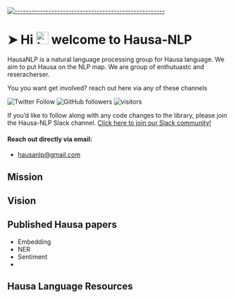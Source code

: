 <!-- ⚠️ This README has been generated from the file(s) "blueprint.md" ⚠️-->
[![-----------------------------------------------------](https://raw.githubusercontent.com/andreasbm/readme/master/assets/lines/colored.png)](#hausa-nlp)

# ➤ Hi <img src="https://user-images.githubusercontent.com/1303154/88677602-1635ba80-d120-11ea-84d8-d263ba5fc3c0.gif" width="28px" alt="hi"> welcome to Hausa-NLP

HausaNLP is a natural language processing group for Hausa language. We aim to put Hausa on the NLP map. We are group of enthutuastc and reseracherser. 

You you want get involved? reach out here via any of these channels

![Twitter Follow](https://img.shields.io/twitter/follow/hausanlp?label=follow&style=social)
![GitHub followers](https://img.shields.io/github/followers/Hausa-NLP?style=social)
![visitors](https://visitor-badge.glitch.me/badge?page_id=Hausa-NLP.Hausa-NLP)


If you’d like to follow along with any code changes to the library, please join the Hausa-NLP Slack channel. [Click here to join our Slack community!](https://join.slack.com/t/hausanlp/shared_invite/zt-ndbyv4td-VyhGaGgMPk0c4A2OIBk2mA)

#### Reach out directly via email: 

- hausanlp@gmail.com

## Mission


## Vision


## Published Hausa papers

-  Embedding
-  NER
-  Sentiment 
-  



## Hausa Language Resources




## 



